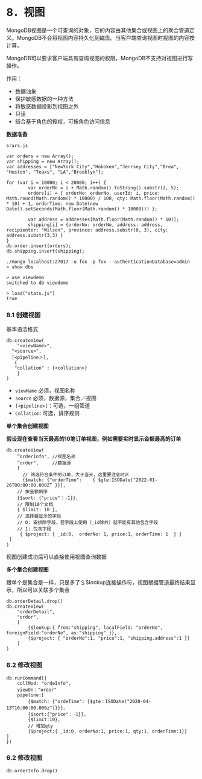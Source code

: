 # **8．视图** 

MongoDB视图是一个可查询的对象，它的内容由其他集合或视图上的聚合管道定义。MongoDB不会将视图内容持久化到磁盘。当客户端查询视图时视图的内容按计算。

MongoDB可以要求客户端具有查询视图的权限。MongoDB不支持对视图进行写操作。 

作用： 

* 数据油象 
* 保护敏感数据的一种方法 
* 将敏感数据投影到视图之外 
* 只读 
* 结合基于角色的授权，可按角色访问信息 

**数据准备**

`srars.js`

```
var orders = new Array();
var shipping = new Array();
var addresses = ["NewYork City","Hoboken","Jerrsey City","Brea", "Huston", "Teaxs", "LA","Brooklyn"];

for (var i = 10000; i < 20000; i++) {
        var orderNo = i + Math.random().toString().substr(2, 5);
        orders[i] = { orderNo: orderNo, userId: i, price: Math.round(Math.random() * 10000) / 100, qty: Math.floor(Math.random() * 10) + 1, orderTime: new Date(new Date().setSeconds(Math.floor(Math.random() * 10000))) };

        var address = addresses[Math.floor(Math.random() * 10)];
        shipping[i] = {orderNo: orderNo, address: address, recipienter: "Wilson", province: address.substr(0, 3), city: address.substr(3,3) }
}
db.order.insert(orders);
db.shipping.insert(shipping);

```

```
./mongo localhost:27017 -u fox -p fox --authenticationDatabase=admin
> show dbs

> use viewdemo
switched to db viewdemo

> load("stats.js")
true
```

### **8.1 创建视图**

基本语法格式 

```
db.createView( 
	"<viewName>",
  "<source>", 
  [<pipeline＞],
   { 
   "collation" : {<collation>} 
	}
)
```

* `viewName` 必须，视图名称 
* `source` 必须，数据源，集合／视图 
* `[<pipeline>]`：可选，一组管道 
* `Collation`:  可选，排序规则 

**单个集合创建视图**

**假设现在查看当天最高的10笔订单视图，例如需要实时显示金额最高的订单** 

```
db.createView(
	”orderInfo", //视图名称
	”order",     //数据源
	[
	  // 筛选符合条件的订单，大于当天，这里要注意时区 
	  {$match: {"orderTime": 	{ $gte:ISODate("2022-01-26T00:00:00.000Z“ }}},
	// 按金额倒序 
	{$sort: {"price"：-1}},
	// 限制10个文档
	{ $limit: 10 },
	// 选择要显示的字段
	// O: 安排除字段，若字段上使用（_id除外）就不能有其他包含字段
	// 1: 包含字段
	 { $project: { _id:0,  orderNo: 1, price:1, orderTime: 1  } }
 ]
)
```

视图创建成功后可以直接使用视图查询数据 


**多个集合创建视图** 

跟单个是集合是一样，只是多了＄$Iookup连接操作符，视图根据管道最终结果显示，所以可以关联多个集合 

```
db.orderDetail.drop() 
db.createView(
	"orderDetail",
	"order",
	[
		{$lookup:{ from:"shipping", localField: "orderNo", foreignField:"orderNo", as:"shipping" }},
		{$project: { "orderNo":1, "price":1, "shipping.address":1 }} 
	]
)
```


### **6.2 修改视图** 

```
db.runCommand[{ 
	collMod: "ordeInfo", 
	viewOn："order" 
	pipeline:[
		{$match: {"ordeTime": {$gte：ISODate("2020-04-13T16:00:00.000z")}}}，
		{$sort:{"price"：-1}}, 
		{$limit:10}, 
		// 增加qty 
		{$project:{ _id:0, orderNo:1, price:1, qty:1, orderTime:1}} 
]
}) 
```

### **6.2 修改视图** 

```
db.orderInfo.drop()
```
